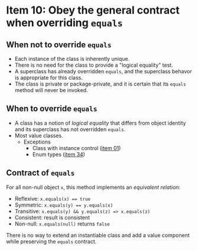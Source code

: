 # Item 10: Obey the general contract when overriding `equals`

## When not to override `equals`
- Each instance of the class is inherently unique.
- There is no need for the class to provide a "logical equality" test.
- A superclass has already overridden `equals`, and the superclass behavor is appropriate for this class.
- The class is private or package-private, and it is certain that its `equals` method will never be invoked.

## When to override `equals`
- A class has a notion of *logical equality* that differs from object identity and its superclass has not overridden `equals`.
- Most value classes.
  - Exceptions
    - Class with instance control ([item 01](item-01.md))
    - Enum types ([item 34](item-34.md))

## Contract of `equals`
For all non-null object `x`, this method implements an *equivalent relation*:

- Reflexive: `x.equals(x) == true`
- Symmetric: `x.equals(y) == y.equals(x)`
- Transitive: `x.equals(y) && y.equals(z) => x.equals(z)`
- Consistent: result is consistent
- Non-null: `x.equals(null)` returns `false`

There is no way to extend an instantiable class and add a value component while preserving the `equals` contract.

```java

```
